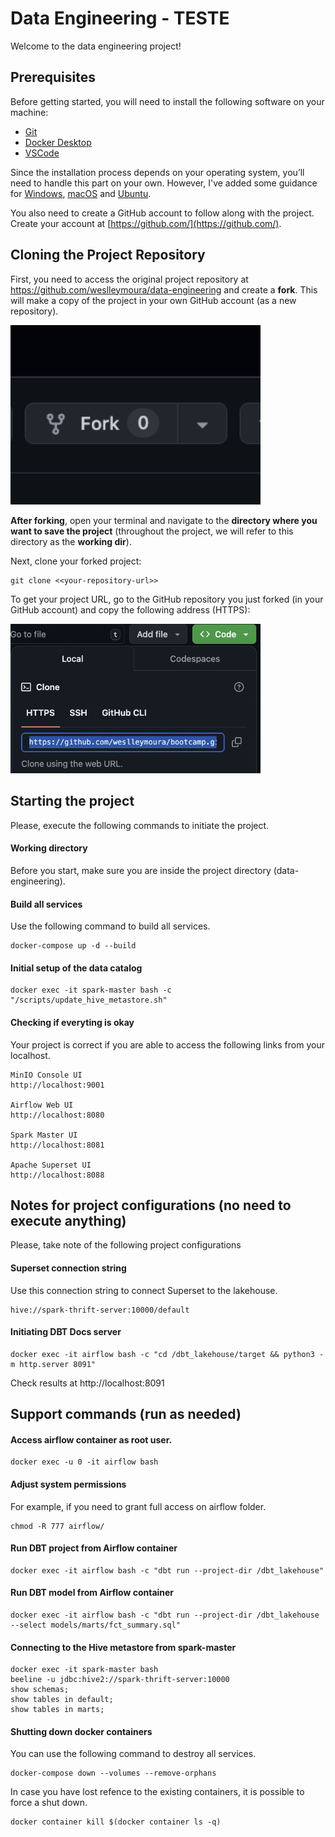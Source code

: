 # Data Engineering - TESTE

Welcome to the data engineering project!

## Prerequisites

Before getting started, you will need to install the following software on your machine:

* [Git](https://git-scm.com/book/en/v2/Getting-Started-Installing-Git)  
* [Docker Desktop](https://www.docker.com/products/docker-desktop/)  
* [VSCode](https://code.visualstudio.com/)

Since the installation process depends on your operating system, you’ll need to handle this part on your own.
However, I've added some guidance for [Windows](./_support/windows.md), [macOS](./_support/macos.md) and [Ubuntu](./_support/ubuntu.md).

You also need to create a GitHub account to follow along with the project. Create your account at [https://github.com/](https://github.com/).

## Cloning the Project Repository

First, you need to access the original project repository at https://github.com/weslleymoura/data-engineering and create a **fork**. This will make a copy of the project in your own GitHub account (as a new repository).

<img src="_support/git-fork.png" width="400">

**After forking**, open your terminal and navigate to the **directory where you want to save the project** (throughout the project, we will refer to this directory as the **working dir**).

Next, clone your forked project:

```
git clone <<your-repository-url>>
```

To get your project URL, go to the GitHub repository you just forked (in your GitHub account) and copy the following address (HTTPS):

<img src="_support/git-clone.png" width="400">


## Starting the project

Please, execute the following commands to initiate the project.

#### Working directory

Before you start, make sure you are inside the project directory (data-engineering).

#### Build all services

Use the following command to build all services.

```
docker-compose up -d --build
```

#### Initial setup of the data catalog

```
docker exec -it spark-master bash -c "/scripts/update_hive_metastore.sh"
```

#### Checking if everyting is okay

Your project is correct if you are able to access the following links from your localhost.

```
MinIO Console UI
http://localhost:9001

Airflow Web UI
http://localhost:8080

Spark Master UI
http://localhost:8081

Apache Superset UI
http://localhost:8088
```

## Notes for project configurations (no need to execute anything)

Please, take note of the following project configurations 

#### Superset connection string

Use this connection string to connect Superset to the lakehouse.

```
hive://spark-thrift-server:10000/default
```

#### Initiating DBT Docs server

```
docker exec -it airflow bash -c "cd /dbt_lakehouse/target && python3 -m http.server 8091"
```

Check results at http://localhost:8091


## Support commands (run as needed)

#### Access airflow container as root user.

```
docker exec -u 0 -it airflow bash
```

#### Adjust system permissions

For example, if you need to grant full access on airflow folder.

```
chmod -R 777 airflow/
```

#### Run DBT project from Airflow container
```
docker exec -it airflow bash -c "dbt run --project-dir /dbt_lakehouse"
```

#### Run DBT model from Airflow container
```
docker exec -it airflow bash -c "dbt run --project-dir /dbt_lakehouse --select models/marts/fct_summary.sql"
```

#### Connecting to the Hive metastore from spark-master

```
docker exec -it spark-master bash
beeline -u jdbc:hive2://spark-thrift-server:10000
show schemas;
show tables in default;
show tables in marts;
```

#### Shutting down docker containers

You can use the following command to destroy all services.

```
docker-compose down --volumes --remove-orphans
```

In case you have lost refence to the existing containers, it is possible to force a shut down.

```
docker container kill $(docker container ls -q)
```